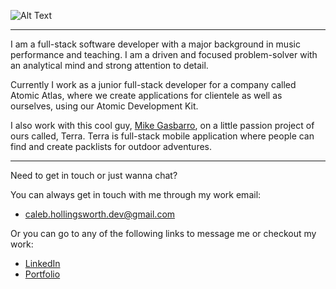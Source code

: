 ![Alt Text](https://tenor.com/view/sultan-alrefaei-programmer-office-gif-13165216)

---

I am a full-stack software developer with a major background in music performance and teaching. I am a driven and focused problem-solver with an analytical mind and strong attention to detail.

Currently I work as a junior full-stack developer for a company called Atomic Atlas, where we create applications for clientele as well as ourselves, using our Atomic Development Kit.

I also work with this cool guy, [Mike Gasbarro](https://github.com/mpgasbarro), on a little passion project of ours called, Terra. Terra is full-stack mobile application where people can find and create packlists for outdoor adventures.

---

Need to get in touch or just wanna chat?

You can always get in touch with me through my work email:

- caleb.hollingsworth.dev@gmail.com

Or you can go to any of the following links to message me or checkout my work:

- [LinkedIn](https://www.linkedin.com/in/caleb-hollingsworth-dev/)
- [Portfolio](https://calebhollingsworthdev.herokuapp.com)
